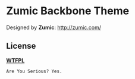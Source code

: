 # Zumic Backbone Theme
Designed by **Zumic**: http://zumic.com/


## License
__[WTFPL](http://sam.zoy.org/wtfpl/)__

	Are You Serious? Yes.
